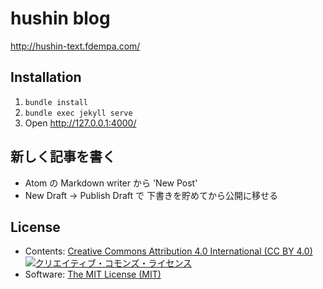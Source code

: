 # hushin blog

http://hushin-text.fdempa.com/

## Installation

1. `bundle install`
2. `bundle exec jekyll serve`
3. Open http://127.0.0.1:4000/

## 新しく記事を書く

- Atom の Markdown writer から 'New Post'
- New Draft -> Publish Draft で 下書きを貯めてから公開に移せる

## License

- Contents: [Creative Commons Attribution 4.0 International (CC BY 4.0)](http://creativecommons.org/licenses/by/4.0/) <a rel="license" href="http://creativecommons.org/licenses/by/4.0/"><img alt="クリエイティブ・コモンズ・ライセンス" style="border-width:0" src="https://i.creativecommons.org/l/by/4.0/88x31.png" /></a>
- Software: [The MIT License (MIT)](http://opensource.org/licenses/MIT)
